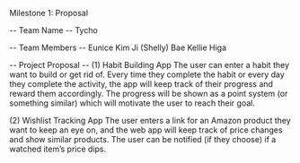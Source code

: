 Milestone 1: Proposal

-- Team Name --
Tycho

-- Team Members --
Eunice Kim
Ji (Shelly) Bae
Kellie Higa

-- Project Proposal --
(1) Habit Building App
The user can enter a habit they want to build or get rid of.  Every time they complete the habit or every day they complete the activity,  the app will keep track of their progress and reward them accordingly. The progress will be shown as a point system (or something similar) which will motivate the user to reach their goal.

(2) Wishlist Tracking App
The user enters a link for an Amazon product they want to keep an eye on, and the web app will keep track of price changes and show similar products. The user can be notified (if they choose) if a watched item’s price dips.
